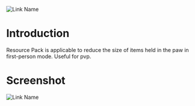 ![Link Name](https://github.com/giteczek/mini-view-model/blob/main/title.png)
# Introduction

Resource Pack is applicable to reduce the size of items held in the paw in first-person mode. Useful for pvp. 

# Screenshot

![Link Name](https://i.imgur.com/6dC3dbV.png)
